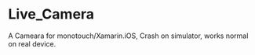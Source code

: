 Live_Camera
===========
A Cameara for monotouch/Xamarin.iOS, Crash on simulator, works normal on real device. 
